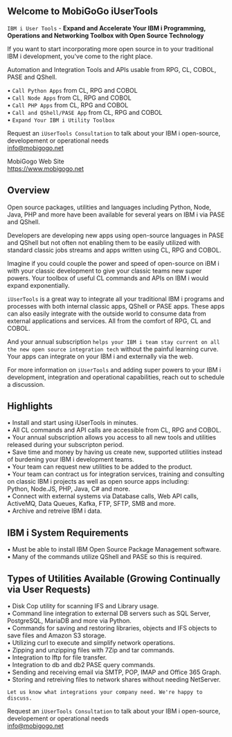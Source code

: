 ## Welcome to MobiGoGo iUserTools 
```IBM i User Tools``` - **Expand and Accelerate Your IBM i Programming, Operations and Networking Toolbox with Open Source Technology**

If you want to start incorporating more open source in to your traditional IBM i development, you've come to the right place.    

Automation and Integration Tools and APIs usable from RPG, CL, COBOL, PASE and QShell.   

•	```Call Python Apps``` from CL, RPG and COBOL   
•	```Call Node Apps``` from CL, RPG and COBOL     
•	```Call PHP Apps``` from CL, RPG and COBOL     
•	```Call and QShell/PASE App``` from CL, RPG and COBOL     
•	```Expand Your IBM i Utility Toolbox```   

Request an ```iUserTools Consultation``` to talk about your IBM i open-source, developement or operational needs   
<a href="mailto:info@mobigogo.net?">info@mobigogo.net</a>

MobiGogo Web Site   
<a href="https://www.mobigogo.net" target="_new">https://www.mobigogo.net</a>

## Overview
Open source packages, utilities and languages including Python, Node, Java, PHP and more have been available for several years on IBM i via PASE and QShell.    

Developers are developing new apps using open-source languages in PASE and QShell but not often not enabling them to be easily utilized with standard classic jobs streams and apps written using CL, RPG and COBOL. 

Imagine if you could couple the power and speed of open-source on iBM i with your classic development to give your classic teams new super powers. Your toolbox of useful CL commands and APIs on IBM i would expand exponentially.    

```iUserTools``` is a great way to integrate all your traditional IBM i programs and processes with both internal classic apps, QShell or PASE apps. These apps can also easily integrate with the outside world to consume data from external applications and services. All from the comfort of RPG, CL and COBOL.     

And your annual subscription ```helps your IBM i team stay current on all the new open source integration tech``` without the painful learning curve. Your apps can integrate on your IBM i and externally via the web.   

For more information on ```iUserTools``` and adding super powers to your IBM i development, integration and operational capabilities, reach out to schedule a discussion. 

## Highlights
•	Install and start using iUserTools in minutes.    
•	All CL commands and API calls are accessible from CL, RPG and COBOL.     
•	Your annual subscription allows you access to all new tools and utilities released during your subscripton period.    
•	Save time and money by having us create new, supported utilities instead of burdening your IBM i development teams.   
•	Your team can request new utilities to be added to the product.    
•	Your team can contract us for integration services, training and consulting on classic IBM i projects as well as open source apps including:   
   Python, Node.JS, PHP, Java, C# and more.   
•	Connect with external systems via Database calls, Web API calls, ActiveMQ, Data Queues, Kafka, FTP, SFTP, SMB and more.        
•	Archive and retreive IBM i data.   

## IBM i System Requirements   
•	Must be able to install IBM Open Source Package Management software.      
•	Many of the commands utilize QShell and PASE so this is required.   

## Types of Utilities Available (Growing Continually via User Requests)
•	Disk Cop utility for scanning IFS and Library usage.    
•	Command line integration to external DB servers such as SQL Server, PostgreSQL, MariaDB and more via Python.      
•	Commands for saving and restoring libraries, objects and IFS objects to save files and Amazon S3 storage.     
•	Utilizing curl to execute and simplify network operations.   
•	Zipping and unzipping files with 7Zip and tar commands.   
•	Integration to lftp for file transfer.   
•	Integration to db and db2 PASE query commands.   
•	Sending and receiving email via SMTP, POP, IMAP and Office 365 Graph.     
•	Storing and retreiving files to network shares without needing NetServer.   

```Let us know what integrations your company need. We're happy to discuss.```

Request an ```iUserTools Consultation``` to talk about your IBM i open-source, developement or operational needs   
<a href="mailto:info@mobigogo.net?">info@mobigogo.net</a>
